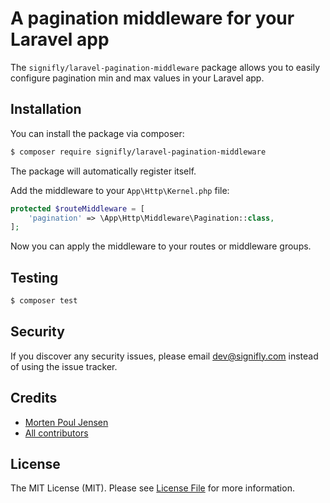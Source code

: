 # A pagination middleware for your Laravel app

The `signifly/laravel-pagination-middleware` package allows you to easily configure pagination min and max values in your Laravel app.

## Installation

You can install the package via composer:

```bash
$ composer require signifly/laravel-pagination-middleware
```

The package will automatically register itself.

Add the middleware to your `App\Http\Kernel.php` file:

```php
protected $routeMiddleware = [
    'pagination' => \App\Http\Middleware\Pagination::class,
];
```

Now you can apply the middleware to your routes or middleware groups.

## Testing
```bash
$ composer test
```

## Security

If you discover any security issues, please email dev@signifly.com instead of using the issue tracker.

## Credits

- [Morten Poul Jensen](https://github.com/pactode)
- [All contributors](../../contributors)

## License

The MIT License (MIT). Please see [License File](LICENSE.md) for more information.
